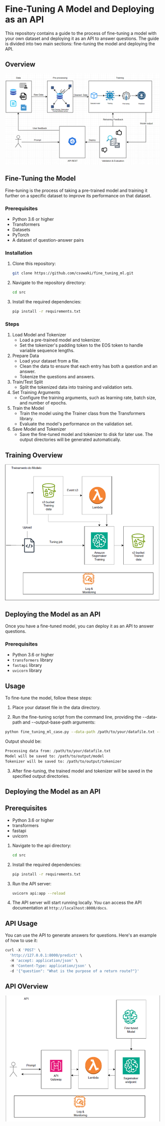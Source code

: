 # Fine-Tuning A Model and Deploying as an API

This repository contains a guide to the process of fine-tuning a model with your own dataset and deploying it as an API to answer questions. The guide is divided into two main sections: fine-tuning the model and deploying the API.

## Overview
![Overview](images/overview.png)

## Fine-Tuning the Model

Fine-tuning is the process of taking a pre-trained model and training it further on a specific dataset to improve its performance on that dataset.

### Prerequisites
- Python 3.6 or higher
- Transformers 
- Datasets 
- PyTorch
- A dataset of question-answer pairs

### Installation

1. Clone this repository:

    ```bash
    git clone https://github.com/csuwaki/fine_tuning_ml.git
    ```

2. Navigate to the repository directory:

    ```bash
    cd src
    ```

3. Install the required dependencies:

    ```bash
   pip install -r requirements.txt
    ```

  
### Steps
1. Load Model and Tokenizer
   - Load a pre-trained  model and tokenizer.
   - Set the tokenizer's padding token to the EOS token to handle variable sequence lengths.
2. Prepare Data
   - Load your dataset from a file.
   - Clean the data to ensure that each entry has both a question and an answer.
   - Tokenize the questions and answers.
3. Train/Test Split
   - Split the tokenized data into training and validation sets.
4. Set Training Arguments
   - Configure the training arguments, such as learning rate, batch size, and number of epochs.
5. Train the Model
   - Train the model using the Trainer class from the Transformers library.
   - Evaluate the model's performance on the validation set.
6. Save Model and Tokenizer
   - Save the fine-tuned model and tokenizer to disk for later use. The output directories will be generated automatically.



## Training Overview
![Training Process](images/training.png)

## Deploying the Model as an API
Once you have a fine-tuned model, you can deploy it as an API to answer questions.

### Prerequisites

- Python 3.6 or higher
- `transformers` library
- `fastapi` library
- `uvicorn` library

## Usage
To fine-tune the model, follow these steps:

1. Place your dataset file in the data directory.

2. Run the fine-tuning script from the command line, providing the --data-path and --output-base-path arguments:


```sh
python fine_tuning_ml_case.py --data-path /path/to/your/datafile.txt --output-base-path /path/to/output
```

Output should be:

```sh
Processing data from: /path/to/your/datafile.txt
Model will be saved to: /path/to/output/model
Tokenizer will be saved to: /path/to/output/tokenizer
```
3. After fine-tuning, the trained model and tokenizer will be saved in the specified output directories.
   
## Deploying the Model as an API

## Prerequisites
- Python 3.6 or higher
- transformers 
- fastapi 
- uvicorn 

1. Navigate to the api directory:

    ```bash
    cd src
    ```

2. Install the required dependencies:
   
    ```bash
    pip install -r requirements.txt
    ```

3. Run the API server:

    ```bash
    uvicorn api:app --reload
    ```

4. The API server will start running locally. You can access the API documentation at `http://localhost:8000/docs`.

## API Usage

You can use the API to generate answers for questions. Here's an example of how to use it:

```python
curl -X 'POST' \
  'http://127.0.0.1:8000/predict' \
  -H 'accept: application/json' \
  -H 'Content-Type: application/json' \
  -d '{"question": "What is the purpose of a return route?"}'
  ```

## API OVerview
![API Deployment](images/api.png)